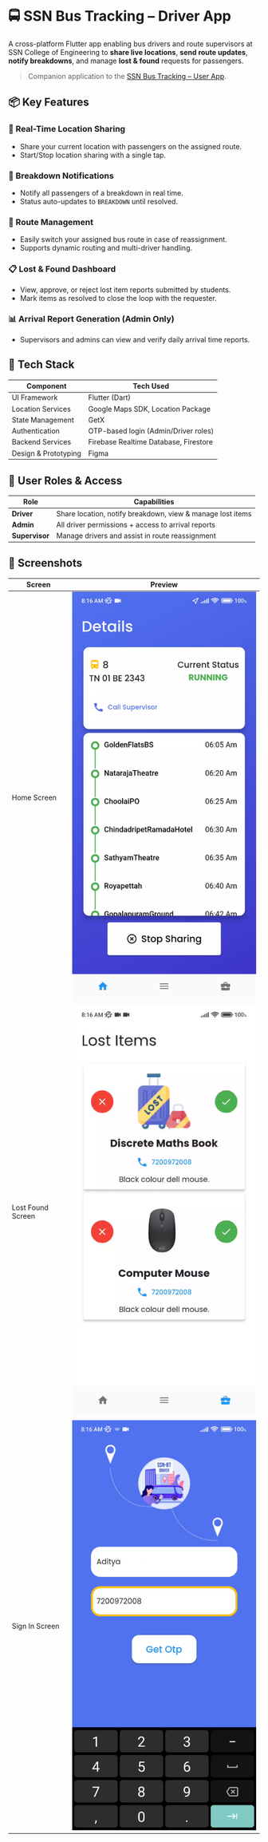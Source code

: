 # 🚍 SSN Bus Tracking – Driver App

A cross-platform Flutter app enabling bus drivers and route supervisors at SSN College of Engineering to **share live locations**, **send route updates**, **notify breakdowns**, and manage **lost & found** requests for passengers.

> Companion application to the [SSN Bus Tracking – User App](https://github.com/adeeteya/Ssn-bt).

## 📦 Key Features

### 📡 Real-Time Location Sharing
- Share your current location with passengers on the assigned route.
- Start/Stop location sharing with a single tap.

### 🚨 Breakdown Notifications
- Notify all passengers of a breakdown in real time.
- Status auto-updates to `BREAKDOWN` until resolved.

### 🔁 Route Management
- Easily switch your assigned bus route in case of reassignment.
- Supports dynamic routing and multi-driver handling.

### 📋 Lost & Found Dashboard
- View, approve, or reject lost item reports submitted by students.
- Mark items as resolved to close the loop with the requester.

### 📊 Arrival Report Generation (Admin Only)
- Supervisors and admins can view and verify daily arrival time reports.

## 🧰 Tech Stack

| Component             | Tech Used                              |
|----------------------|-----------------------------------------|
| UI Framework         | Flutter (Dart)                          |
| Location Services    | Google Maps SDK, Location Package       |
| State Management     | GetX                                    |
| Authentication       | OTP-based login (Admin/Driver roles)    |
| Backend Services     | Firebase Realtime Database, Firestore   |
| Design & Prototyping | Figma                                   |

## 👥 User Roles & Access

| Role         | Capabilities                                                   |
|--------------|----------------------------------------------------------------|
| **Driver**   | Share location, notify breakdown, view & manage lost items     |
| **Admin**    | All driver permissions + access to arrival reports             |
| **Supervisor** | Manage drivers and assist in route reassignment              |

## 📱 Screenshots

| Screen | Preview |
|--------|---------|
| Home Screen | ![Login](screenshots/home_screen.png) |
| Lost Found Screen | ![Breakdown](screenshots/lost_found_screen.png) |
| Sign In Screen | ![LostFound](screenshots/sign_in.png) |
